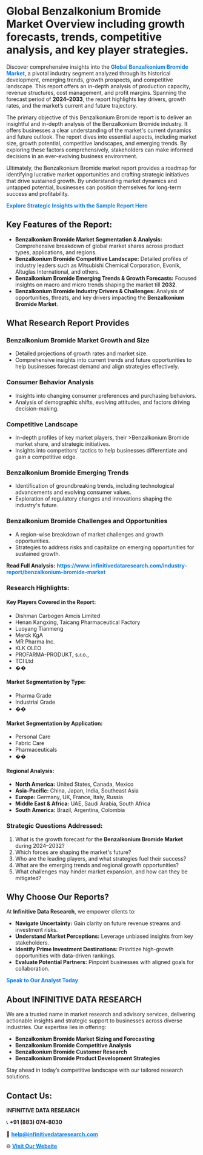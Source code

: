 <h1>Global Benzalkonium Bromide Market Overview including growth forecasts, trends, competitive analysis, and key player strategies.</h1>
<p>
Discover comprehensive insights into the 
<a href="https://www.infinitivedataresearch.com/industry-report/benzalkonium-bromide-market" rel="dofollow" style="color: #007BFF; text-decoration: none;"><strong>Global Benzalkonium Bromide Market</strong></a>, a pivotal industry segment analyzed through its historical development, emerging trends, growth prospects, and competitive landscape. This report offers an in-depth analysis of production capacity, revenue structures, cost management, and profit margins. Spanning the forecast period of <strong>2024–2033</strong>, the report highlights key drivers, growth rates, and the market’s current and future trajectory.
</p>
<p>
The primary objective of this Benzalkonium Bromide report is to deliver an insightful and in-depth analysis of the Benzalkonium Bromide industry. It offers businesses a clear understanding of the market's current dynamics and future outlook. The report dives into essential aspects, including market size, growth potential, competitive landscapes, and emerging trends. By exploring these factors comprehensively, stakeholders can make informed decisions in an ever-evolving business environment.
</p>
<p>
Ultimately, the Benzalkonium Bromide market report provides a roadmap for identifying lucrative market opportunities and crafting strategic initiatives that drive sustained growth. By understanding market dynamics and untapped potential, businesses can position themselves for long-term success and profitability.
</p>
<p>
<a href="https://www.infinitivedataresearch.com/request-sample/reportId=108960" style="color: #007BFF; text-decoration: none;"><strong>Explore Strategic Insights with the Sample Report Here</strong></a>
</p>

<h2>Key Features of the Report:</h2>
<ul>
<li><strong>Benzalkonium Bromide Market Segmentation & Analysis:</strong> Comprehensive breakdown of global market shares across product types, applications, and regions.</li>
<li><strong>Benzalkonium Bromide Competitive Landscape:</strong> Detailed profiles of industry leaders such as Mitsubishi Chemical Corporation, Evonik, Altuglas International, and others.</li>
<li><strong>Benzalkonium Bromide Emerging Trends & Growth Forecasts:</strong> Focused insights on macro and micro trends shaping the market till <strong>2032</strong>.</li>
<li><strong>Benzalkonium Bromide Industry Drivers & Challenges:</strong> Analysis of opportunities, threats, and key drivers impacting the <strong>Benzalkonium Bromide Market</strong>.</li>
</ul>

<h2>What Research Report Provides</h2>
<h3>Benzalkonium Bromide Market Growth and Size</h3>
<ul>
<li>Detailed projections of growth rates and market size.</li>
<li>Comprehensive insights into current trends and future opportunities to help businesses forecast demand and align strategies effectively.</li>
</ul>

<h3>Consumer Behavior Analysis</h3>
<ul>
<li>Insights into changing consumer preferences and purchasing behaviors.</li>
<li>Analysis of demographic shifts, evolving attitudes, and factors driving decision-making.</li>
</ul>

<h3>Competitive Landscape</h3>
<ul>
<li>In-depth profiles of key market players, their >Benzalkonium Bromide market share, and strategic initiatives.</li>
<li>Insights into competitors' tactics to help businesses differentiate and gain a competitive edge.</li>
</ul>

<h3>Benzalkonium Bromide Emerging Trends</h3>
<ul>
<li>Identification of groundbreaking trends, including technological advancements and evolving consumer values.</li>
<li>Exploration of regulatory changes and innovations shaping the industry's future.</li>
</ul>

<h3>Benzalkonium Bromide Challenges and Opportunities</h3>
<ul>
<li>A region-wise breakdown of market challenges and growth opportunities.</li>
<li>Strategies to address risks and capitalize on emerging opportunities for sustained growth.</li>
</ul>
<p><strong>Read Full Analysis:</strong> <a href="https://www.infinitivedataresearch.com/industry-report/benzalkonium-bromide-market" rel="dofollow" style="color: #007BFF; text-decoration: none;"><strong>https://www.infinitivedataresearch.com/industry-report/benzalkonium-bromide-market</strong></a></p>
<h3>Research Highlights:</h3>
<h4>Key Players Covered in the Report:</h4>
<ul><li>Dishman Carbogen Amcis Limited</li><li>Henan Kangxing, Taicang Pharmaceutical Factory</li><li>Luoyang Tianmeng</li><li>Merck KgA</li><li>MR Pharma Inc.</li><li>KLK OLEO</li><li>PROFARMA-PRODUKT, s.r.o.,</li><li>TCI Ltd</li><li>��</li></ul>
<h4>Market Segmentation by Type:</h4>
<ul><li>Pharma Grade</li><li>Industrial Grade</li><li>��</li></ul>
<h4>Market Segmentation by Application:</h4>
<ul><li>Personal Care</li><li>Fabric Care</li><li>Pharmaceuticals</li><li>��</li></ul>

<h4>Regional Analysis:</h4>
<ul>
<li><strong>North America:</strong> United States, Canada, Mexico</li>
<li><strong>Asia-Pacific:</strong> China, Japan, India, Southeast Asia</li>
<li><strong>Europe:</strong> Germany, UK, France, Italy, Russia</li>
<li><strong>Middle East & Africa:</strong> UAE, Saudi Arabia, South Africa</li>
<li><strong>South America:</strong> Brazil, Argentina, Colombia</li>
</ul>

<h3>Strategic Questions Addressed:</h3>
<ol>
<li>What is the growth forecast for the <strong>Benzalkonium Bromide Market</strong> during 2024–2032?</li>
<li>Which forces are shaping the market's future?</li>
<li>Who are the leading players, and what strategies fuel their success?</li>
<li>What are the emerging trends and regional growth opportunities?</li>
<li>What challenges may hinder market expansion, and how can they be mitigated?</li>
</ol>

<h2>Why Choose Our Reports?</h2>
<p>At <strong>Infinitive Data Research</strong>, we empower clients to:</p>
<ul>
<li><strong>Navigate Uncertainty:</strong> Gain clarity on future revenue streams and investment risks.</li>
<li><strong>Understand Market Perceptions:</strong> Leverage unbiased insights from key stakeholders.</li>
<li><strong>Identify Prime Investment Destinations:</strong> Prioritize high-growth opportunities with data-driven rankings.</li>
<li><strong>Evaluate Potential Partners:</strong> Pinpoint businesses with aligned goals for collaboration.</li>
</ul>
<p><a href="https://www.infinitivedataresearch.com/industry-report/benzalkonium-bromide-market" rel="dofollow" style="color: #007BFF; text-decoration: none;"><strong>Speak to Our Analyst Today</strong></a></p>

<h2>About INFINITIVE DATA RESEARCH</h2>
<p>We are a trusted name in market research and advisory services, delivering actionable insights and strategic support to businesses across diverse industries. Our expertise lies in offering:</p>
<ul>
<li><strong>Benzalkonium Bromide Market Sizing and Forecasting</strong></li>
<li><strong>Benzalkonium Bromide Competitive Analysis</strong></li>
<li><strong>Benzalkonium Bromide Customer Research</strong></li>
<li><strong>Benzalkonium Bromide Product Development Strategies</strong></li>
</ul>
<p>Stay ahead in today’s competitive landscape with our tailored research solutions.</p>

<h2>Contact Us:</h2>
<p><strong>INFINITIVE DATA RESEARCH</strong></p>
<p>📞 <strong>+91 (883) 074-8030</strong></p>
<p>📧 <strong><a href="mailto:help@infinitivedataresearch.com" style="color: #007BFF;">help@infinitivedataresearch.com</a></strong></p>
<p>🌐 <strong><a href="https://www.infinitivedataresearch.com" rel="dofollow" style="color: #007BFF;">Visit Our Website</a></strong></p>